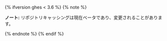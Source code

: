 {% ifversion ghes < 3.6 %}
{% note %}

**ノート:** リポジトリキャッシングは現在ベータであり、変更されることがあります。

{% endnote %}
{% endif %}